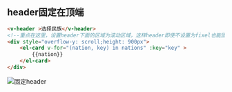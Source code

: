 ## header固定在顶端

```html
<v-header >选择民族</v-header>
<!--重点在这里，设置header下面的区域为滚动区域，这样header即使不设置为fixel也能固定在顶端，不会被后面的内容所覆盖-->
<div style="overflow-y: scroll;height: 900px">
    <el-card v-for="(nation, key) in nations" :key="key" >
        {{nation}}
    </el-card>
</div>
```

![固定header](C:\University\前端\images\固定header.gif)